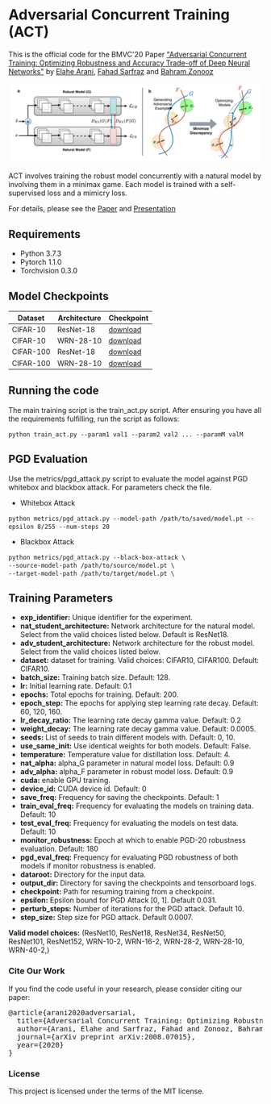 # Adversarial Concurrent Training (ACT)

This is the official code for the BMVC'20 Paper ["Adversarial Concurrent Training: Optimizing Robustness and Accuracy Trade-off of Deep Neural Networks"](https://arxiv.org/abs/2008.07015) by 
[Elahe Arani](https://www.linkedin.com/in/elahe-arani-630870b2/), [Fahad Sarfraz](https://scholar.google.com/citations?user=Zhx_sM4AAAAJ&hl=en) and [Bahram Zonooz](https://scholar.google.com/citations?hl=en&user=FZmIlY8AAAAJ)


![alt text](images/ACT_DNA.png "ACT")

ACT involves training the robust model concurrently with a natural model by involving them in a minimax game.
Each model is trained with a self-supervised loss and a mimicry loss. 

For details, please see the
[Paper](https://www.bmvc2020-conference.com/conference/papers/paper_0859.html)
and [Presentation](https://www.youtube.com/watch?v=P-DYr1IMcAk&ab_channel=NeurAI) 


## Requirements
* Python 3.7.3
* Pytorch 1.1.0
* Torchvision 0.3.0

## Model Checkpoints

| Dataset   	| Architecture 	| Checkpoint 	|
|-----------	|--------------	|------------	|
| CIFAR-10  	| ResNet-18    	| [download](https://drive.google.com/file/d/1Br-JWvTas6kHIfgPsnoypyr5FmDHrCEU/view?usp=sharing)   	|
| CIFAR-10  	| WRN-28-10    	| [download](https://drive.google.com/file/d/15EA3sENgjNCdCJAZGnKxES2AH2lf53Jh/view?usp=sharing)   	|
| CIFAR-100 	| ResNet-18    	| [download](https://drive.google.com/file/d/1AkL2Bb-4jxAERqfgKQ_k3OWv_kbhD0MW/view?usp=sharing)   	|
| CIFAR-100 	| WRN-28-10    	| [download](https://drive.google.com/file/d/1pkF2rc5hGKbqqE4grlQlnqV0eImGtUom/view?usp=sharing)   	|


## Running the code

The main training script is the train_act.py script.  After ensuring you have all
the requirements fulfilling, run the script as follows:

```
python train_act.py --param1 val1 --param2 val2 ... --paramM valM
```

## PGD Evaluation

Use the metrics/pgd_attack.py script to evaluate the model against PGD whitebox and blackbox attack. 
For parameters check the file.

* Whitebox Attack
```
python metrics/pgd_attack.py --model-path /path/to/saved/model.pt --epsilon 8/255 --num-steps 20 
```

* Blackbox Attack
```
python metrics/pgd_attack.py --black-box-attack \ 
--source-model-path /path/to/source/model.pt \
--target-model-path /path/to/target/model.pt \
```


## Training Parameters
* **exp_identifier:** Unique identifier for the experiment.
* **nat_student_architecture:** Network architecture for the natural model. Select from the valid choices listed below.
Default is ResNet18.
* **adv_student_architecture:** Network architecture for the robust model. Select from the valid choices listed below.
* **dataset:** dataset for training. Valid choices: CIFAR10, CIFAR100. Default: CIFAR10.
* **batch_size:** Training batch size. Default: 128.
* **lr:** Initial learning rate. Default: 0.1
* **epochs:** Total epochs for training. Default: 200.
* **epoch_step:** The epochs for applying step learning rate decay. Default: 60, 120, 160.
* **lr_decay_ratio:** The learning rate decay gamma value. Default: 0.2
* **weight_decay:** The learning rate decay gamma value. Default: 0.0005.
* **seeds:** List of seeds to train different models with. Default: 0, 10.
* **use_same_init:** Use identical weights for both models. Default: False.
* **temperature:** Temperature value for distillation loss. Default: 4.
* **nat_alpha:** alpha_G parameter in natural model loss. Default: 0.9
* **adv_alpha:** alpha_F parameter in robust model loss. Default: 0.9
* **cuda:** enable GPU training.
* **device_id:** CUDA device id. Default: 0
* **save_freq:** Frequency for saving the checkpoints. Default: 1
* **train_eval_freq:** Frequency for evaluating the models on training data. Default: 10
* **test_eval_freq:** Frequency for evaluating the models on test data. Default: 10
* **monitor_robustness:** Epoch at which to enable PGD-20 robustness evaluation. Default: 180
* **pgd_eval_freq:** Frequency for evaluating PGD robustness of both models if monitor robustness 
is enabled.
* **dataroot:** Directory for the input data.
* **output_dir:** Directory for saving the checkpoints and tensorboard logs.
* **checkpoint:** Path for resuming training from a checkpoint.
* **epsilon:** Epsilon bound for PGD Attack [0, 1]. Default 0.031.
* **perturb_steps:** Number of iterations for the PGD attack. Default 10.
* **step_size:** Step size for PGD attack. Default 0.0007.

**Valid model choices:** (ResNet10, ResNet18, ResNet34, ResNet50, ResNet101, ResNet152, WRN-10-2, WRN-16-2, WRN-28-2, WRN-28-10, WRN-40-2,)

### Cite Our Work
If you find the code useful in your research, please consider citing our paper:

<pre>
@article{arani2020adversarial,
  title={Adversarial Concurrent Training: Optimizing Robustness and Accuracy Trade-off of Deep Neural Networks},
  author={Arani, Elahe and Sarfraz, Fahad and Zonooz, Bahram},
  journal={arXiv preprint arXiv:2008.07015},
  year={2020}
}
</pre>

### License
This project is licensed under the terms of the MIT license.
